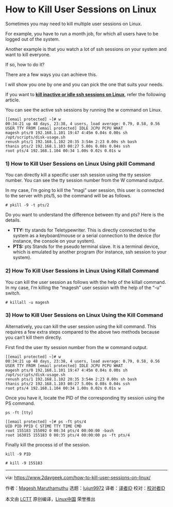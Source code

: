 [#]: collector: (lujun9972)
[#]: translator: ( )
[#]: reviewer: ( )
[#]: publisher: ( )
[#]: url: ( )
[#]: subject: (How to Kill User Sessions on Linux)
[#]: via: (https://www.2daygeek.com/how-to-kill-user-sessions-on-linux/)
[#]: author: (Magesh Maruthamuthu https://www.2daygeek.com/author/magesh/)

How to Kill User Sessions on Linux
======

Sometimes you may need to kill multiple user sessions on Linux.

For example, you have to run a month job, for which all users have to be logged out of the system.

Another example is that you watch a lot of ssh sessions on your system and want to kill everyone.

If so, how to do it?

There are a few ways you can achieve this.

I will show you one by one and you can pick the one that suits your needs.

If you want to **[kill inactive or idle ssh sessions on Linux][1]**, refer the following article.

You can see the active ssh sessions by running the w command on Linux.

```
[[email protected] ~]# w
00:34:21 up 48 days, 23:38, 4 users, load average: 0.79, 0.58, 0.56
USER TTY FROM [email protected] IDLE JCPU PCPU WHAT
magesh pts/0 192.168.1.101 19:47 4:45m 0.04s 0.00s sh /opt/scripts/disk-usage.sh
renush pts/1 192.168.1.102 20:35 3:54m 2:23 0.00s sh bash
thanis pts/2 192.168.1.103 00:27 5.00s 0.08s 0.04s ssh
root pts/4 192.168.1.104 00:34 1.00s 0.02s 0.01s w
```

### 1) How to Kill User Sessions on Linux Using pkill Command

You can directly kill a specific user ssh session using the tty session number. You can see the tty session number from the W command output.

In my case, I’m going to kill the “magi” user session, this user is connected to the server with pts/5, so the command will be as follows.

```
# pkill -9 -t pts/2
```

Do you want to understand the difference between tty and pts? Here is the details.

  * **TTY:** tty stands for Teletypewriter. This is directly connected to the system as a keyboard/mouse or a serial connection to the device (for instance, the console on your system).
  * **PTS:** pts Stands for the pseudo terminal slave. It is a terminal device, which is emulated by another program (for instance, ssh session to your system).



### 2) How To Kill User Sessions in Linux Using Killall Command

You can kill the user session as follows with the help of the killall command. In my case, I’m killing the “magesh” user session with the help of the “-u” switch.

```
# killall -u magesh
```

### 3) How to Kill User Sessions on Linux Using the Kill Command

Alternatively, you can kill the user session using the kill command. This requires a few extra steps compared to the above two methods because you can’t kill them directly.

First find the user tty session number from the w command output.

```
[[email protected] ~]# w
00:34:21 up 48 days, 23:38, 4 users, load average: 0.79, 0.58, 0.56
USER TTY FROM [email protected] IDLE JCPU PCPU WHAT
magesh pts/0 192.168.1.101 19:47 4:45m 0.04s 0.00s sh /opt/scripts/disk-usage.sh
renush pts/1 192.168.1.102 20:35 3:54m 2:23 0.00s sh bash
thanis pts/2 192.168.1.103 00:27 5.00s 0.08s 0.04s ssh
root pts/4 192.168.1.104 00:34 1.00s 0.02s 0.01s w
```

Once you have it, locate the PID of the corresponding tty session using the PS command.

```
ps -ft [tty]
```

```
[[email protected] ~]# ps -ft pts/4
UID PID PPID C STIME TTY TIME CMD
root 155183 155092 0 00:34 pts/4 00:00:00 -bash
root 163015 155183 0 00:35 pts/4 00:00:00 ps -ft pts/4
```

Finally kill the process id of the session.

```
kill -9 PID
```

```
# kill -9 155183
```

--------------------------------------------------------------------------------

via: https://www.2daygeek.com/how-to-kill-user-sessions-on-linux/

作者：[Magesh Maruthamuthu][a]
选题：[lujun9972][b]
译者：[译者ID](https://github.com/译者ID)
校对：[校对者ID](https://github.com/校对者ID)

本文由 [LCTT](https://github.com/LCTT/TranslateProject) 原创编译，[Linux中国](https://linux.cn/) 荣誉推出

[a]: https://www.2daygeek.com/author/magesh/
[b]: https://github.com/lujun9972
[1]: https://www.2daygeek.com/kill-terminate-inactive-idle-ssh-session-on-linux/
